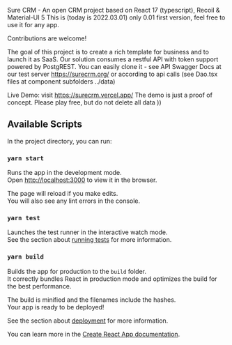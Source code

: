 Sure CRM - An open CRM project based on React 17 (typescript), Recoil & Material-UI 5
This is (today is 2022.03.01) only 0.01 first version, feel free to use it for any app.

Contributions are welcome!

The goal of this project is to create a rich template for business and to launch it as SaaS. 
Our solution consumes a restful API with token support powered by PostgREST. You can easily clone it - see API Swagger Docs at our test server https://surecrm.org/ or according to api calls (see <componentName>Dao.tsx files at component subfolders ../data) 

Live Demo: visit https://surecrm.vercel.app/
The demo is just a proof of concept. Please play free, but do not delete all data ))

## Available Scripts

In the project directory, you can run:

### `yarn start`

Runs the app in the development mode.\
Open [http://localhost:3000](http://localhost:3000) to view it in the browser.

The page will reload if you make edits.\
You will also see any lint errors in the console.

### `yarn test`

Launches the test runner in the interactive watch mode.\
See the section about [running tests](https://facebook.github.io/create-react-app/docs/running-tests) for more information.

### `yarn build`

Builds the app for production to the `build` folder.\
It correctly bundles React in production mode and optimizes the build for the best performance.

The build is minified and the filenames include the hashes.\
Your app is ready to be deployed!

See the section about [deployment](https://facebook.github.io/create-react-app/docs/deployment) for more information.

You can learn more in the [Create React App documentation](https://facebook.github.io/create-react-app/docs/getting-started).
